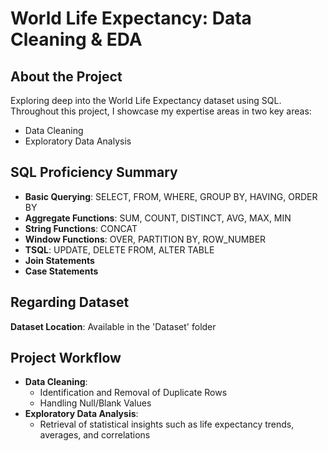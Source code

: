 # World Life Expectancy: Data Cleaning & EDA

## About the Project
Exploring deep into the World Life Expectancy dataset using SQL. Throughout this project, I showcase my expertise areas in two key areas:
- Data Cleaning
- Exploratory Data Analysis

## SQL Proficiency Summary
- **Basic Querying**: SELECT, FROM, WHERE, GROUP BY, HAVING, ORDER BY
- **Aggregate Functions**: SUM, COUNT, DISTINCT, AVG, MAX, MIN
- **String Functions**: CONCAT
- **Window Functions**: OVER, PARTITION BY, ROW_NUMBER
- **TSQL**: UPDATE, DELETE FROM, ALTER TABLE
- **Join Statements**
- **Case Statements**

## Regarding Dataset
**Dataset Location**: Available in the 'Dataset' folder

## Project Workflow
- **Data Cleaning**: 
    - Identification and Removal of Duplicate Rows
    - Handling Null/Blank Values
- **Exploratory Data Analysis**:
    - Retrieval of statistical insights such as life expectancy trends, averages, and correlations 
